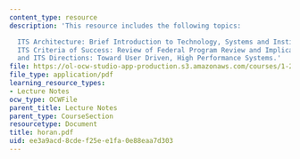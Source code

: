 ```yaml
---
content_type: resource
description: 'This resource includes the following topics:

  ITS Architecture: Brief Introduction to Technology, Systems and Institutional Layers,
  ITS Criteria of Success: Review of Federal Program Review and Implications for Strategy,
  and ITS Directions: Toward User Driven, High Performance Systems.'
file: https://ol-ocw-studio-app-production.s3.amazonaws.com/courses/1-212j-an-introduction-to-intelligent-transportation-systems-spring-2005/ee3a9acd8cdef25ee1fa0e88eaa7d303_horan.pdf
file_type: application/pdf
learning_resource_types:
- Lecture Notes
ocw_type: OCWFile
parent_title: Lecture Notes
parent_type: CourseSection
resourcetype: Document
title: horan.pdf
uid: ee3a9acd-8cde-f25e-e1fa-0e88eaa7d303
---
```

